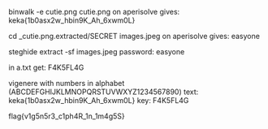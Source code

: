 binwalk -e cutie.png
cutie.png on aperisolve gives: keka{1b0asx2w_hbin9K_Ah_6xwm0L}

cd _cutie.png.extracted/SECRET
images.jpeg on aperisolve gives: easyone

steghide extract -sf images.jpeg
password: easyone

in a.txt get: F4K5FL4G

vigenere with numbers in alphabet (ABCDEFGHIJKLMNOPQRSTUVWXYZ1234567890)
text: keka{1b0asx2w_hbin9K_Ah_6xwm0L}
key: F4K5FL4G

flag{v1g5n5r3_c1ph4R_1n_1m4g5S}

